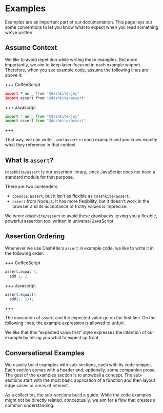 # Examples

Examples are an important part of our documentation. This page lays out some conventions to let you know what to expect when you read something we've written.

## Assume Context

We like to avoid repetition while writing these examples. But more importantly, we aim to keep laser-focused in each example snippet. Therefore, when you see example code, assume the following lines are above it:

+++ CoffeeScript
```coffeescript
import * as _ from "@dashkite/joy"
import assert from "@dashkite/assert"
```
+++ Javascript
```javascript
import * as _ from "@dashkite/joy"
import assert from "@dashkite/assert"
```
+++


That way, we can write `_` and `assert` in each example and you know exactly what they reference in that context.

## What Is `assert`?

`@dashkite/assert` is our assertion library, since JavaScript does not have a standard module for that purpose.

There are two contenders:

- `console.assert`, but it isn't as flexible as `@dashkite/assert`.
- `assert` from Node.js. It has more flexibility, but it doesn't work in the browser and its acceptance of truthy values is imprecise.

We wrote `@dashkite/assert` to avoid these drawbacks, giving you a flexible, powerful assertion tool written in universal JavaScript.

## Assertion Ordering

Whenever we use DashKite's `assert` in example code, we like to write it in the following order:

+++ CoffeeScript
```coffeescript
assert.equal 4,
  add 2, 2
```
+++ Javascript
```javascript
assert.equal(4,
  add(2, 2));
```
+++

The invocation of assert and the expected value go on the first line. On the following lines, the example expression is allowed to unfurl.

We like that this "expected value first" style expresses the intention of our example by telling you what to expect up front.

## Conversational Examples

We usually build examples with sub-sections, each with its code snippet. Each section comes with a header and, optionally, some companion prose. The goal of the examples section is to snowball a concept. The sub-sections start with the most basic application of a function and then layout edge cases or areas of interest.

As a collection, the sub-sections build a guide. While the code examples might not be directly related, conceptually, we aim for a flow that creates a common understanding.
